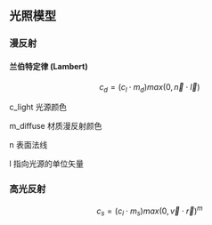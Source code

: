 ## 光照模型

### 漫反射

#### 兰伯特定律 (Lambert)

$$
c_d = (c_l\cdot m_d)max(0,\vec{n}\cdot \vec l)
$$

c_light 光源颜色

m_diffuse 材质漫反射颜色

n 表面法线

l 指向光源的单位矢量

### 高光反射

$$
c_s=(c_l\cdot m_s)max(0,\vec{v} \cdot \vec{r})^m
$$

